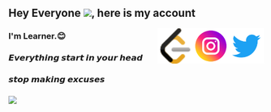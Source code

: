 ## Hey Everyone  <img src="https://github.com/TheDudeThatCode/TheDudeThatCode/blob/master/Assets/Hi.gif" height="25px">, here is my account

<!-- my twitter -->
<a href="https://twitter.com/utrayak">
  <img align="right" width="70px" src="twitter.png"  />
</a>

<!-- my instagram -->
<a href="https://www.instagram.com/viroopaksh_utrayak/">
  <img align="right" width="70px" src="instagram.png"  />
</a>

<!-- leetCode -->
<a href="https://leetcode.com/viroopaksh_utrayak/">
  <img align="right" width="70px" src="leetcode.svg"  />
</a>

<h3> I'm  Learner.😊<h3/>
<h3> 𝙀𝙫𝙚𝙧𝙮𝙩𝙝𝙞𝙣𝙜 𝙨𝙩𝙖𝙧𝙩 𝙞𝙣 𝙮𝙤𝙪𝙧 𝙝𝙚𝙖𝙙 <h3/>
<h3> 𝙨𝙩𝙤𝙥 𝙢𝙖𝙠𝙞𝙣𝙜 𝙚𝙭𝙘𝙪𝙨𝙚𝙨 <h3/>

<!-- my image -->
<img width="70%" src="https://user-images.githubusercontent.com/85174042/154451663-ef14e3ec-6b48-4b5e-b63a-b34a91ce622b.jpg"/>
